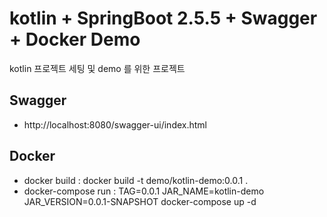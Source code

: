 # kotlin + SpringBoot 2.5.5 + Swagger + Docker Demo
kotlin 프로젝트 세팅 및 demo 를 위한 프로젝트

## Swagger 
* http://localhost:8080/swagger-ui/index.html

## Docker
* docker build : docker build -t demo/kotlin-demo:0.0.1 .
* docker-compose run : TAG=0.0.1 JAR_NAME=kotlin-demo JAR_VERSION=0.0.1-SNAPSHOT docker-compose up -d